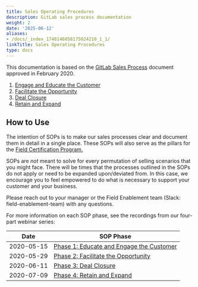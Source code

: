 ```yaml
---
title: Sales Operating Procedures
description: GitLab sales process documentation
weight: 2
date: '2025-06-12'
aliases:
- /docs/_index_1748146058175024210_1_1/
linkTitle: Sales Operating Procedures
type: docs
---
```


This documentation is based on the [GitLab Sales Process](https://docs.google.com/spreadsheets/d/1ISe3kb5bIbUKxo8lSYQlU-OddgfRgZgl9D0Y5CJ1iew/edit#gid=901742865) document approved in February 2020.

1. [Engage and Educate the Customer](/handbook/sales/sales-operating-procedures/engage-and-educate-the-customer)
1. [Facilitate the Opportunity](/handbook/sales/sales-operating-procedures/facilitate-the-opportunity)
1. [Deal Closure](/handbook/sales/sales-operating-procedures/deal-closure)
1. [Retain and Expand](/handbook/sales/sales-operating-procedures/retain-and-expand)

## How to Use

The intention of SOPs is to make our sales processes clear and document them in detail in a single place. These SOPs will also serve as the pillars for the [Field Certification Program.](/handbook/sales/training/field-certification/)

SOPs are *not* meant to solve for every permutation of selling scenarios that you might face. There will be times that the processes outlined in the SOPs do not apply or need to be expanded upon/deviated from. In this case, we encourage you to feel empowered to do what is necessary to support your customer and your business.

Please reach out to your manager or the Field Enablement team (Slack: field-enablement-team) with any questions.

For more information on each SOP phase, see the recordings from our four-part webinar series:

| Date | SOP Phase |
| ------ | ------ |
| 2020-05-15 | [Phase 1: Educate and Engage the Customer](https://www.youtube.com/watch?v=FsHzfxMy0jw) |
| 2020-05-29 | [Phase 2: Facilitate the Opportunity](https://www.youtube.com/watch?v=LQOES-oXLvQ) |
| 2020-06-11 | [Phase 3: Deal Closure](https://www.youtube.com/watch?v=Va4Ih5Tj89Q) |
| 2020-07-09 | [Phase 4: Retain and Expand](https://www.youtube.com/watch?v=aiiHttbbVc4) |
